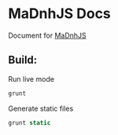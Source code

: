 # MaDnhJS Docs

Document for [MaDnhJS](https://github.com/madnh/madnhjs)

## Build:

Run live mode
```js
grunt
```

Generate static files

```js
grunt static
```